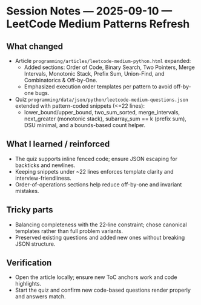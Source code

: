 # Session Notes — 2025-09-10 — LeetCode Medium Patterns Refresh

## What changed
- Article `programming/articles/leetcode-medium-python.html` expanded:
  - Added sections: Order of Code, Binary Search, Two Pointers, Merge Intervals, Monotonic Stack, Prefix Sum, Union-Find, and Combinatorics & Off-by-One.
  - Emphasized execution order templates per pattern to avoid off-by-one bugs.
- Quiz `programming/data/json/python/leetcode-medium-questions.json` extended with pattern-coded snippets (<=22 lines):
  - lower_bound/upper_bound, two_sum_sorted, merge_intervals, next_greater (monotonic stack), subarray_sum == k (prefix sum), DSU minimal, and a bounds-based count helper.

## What I learned / reinforced
- The quiz supports inline fenced code; ensure JSON escaping for backticks and newlines.
- Keeping snippets under ~22 lines enforces template clarity and interview-friendliness.
- Order-of-operations sections help reduce off-by-one and invariant mistakes.

## Tricky parts
- Balancing completeness with the 22‑line constraint; chose canonical templates rather than full problem variants.
- Preserved existing questions and added new ones without breaking JSON structure.

## Verification
- Open the article locally; ensure new ToC anchors work and code highlights.
- Start the quiz and confirm new code-based questions render properly and answers match.

